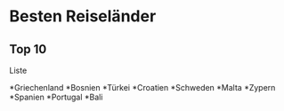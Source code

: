 # Besten Reiseländer

## Top 10

Liste

*Griechenland
*Bosnien
*Türkei
*Croatien
*Schweden
*Malta
*Zypern
*Spanien
*Portugal
*Bali